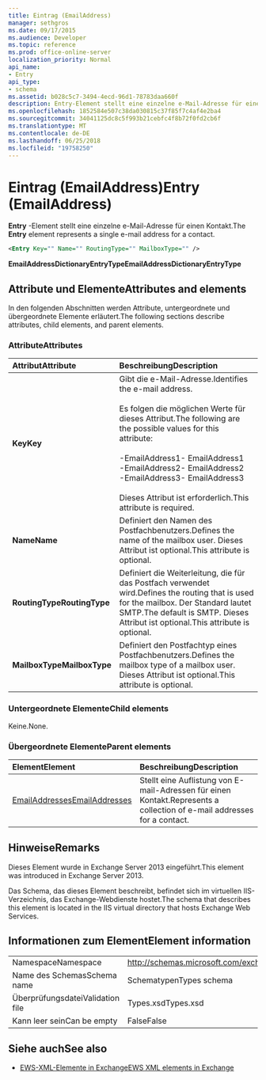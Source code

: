 ```yaml
---
title: Eintrag (EmailAddress)
manager: sethgros
ms.date: 09/17/2015
ms.audience: Developer
ms.topic: reference
ms.prod: office-online-server
localization_priority: Normal
api_name:
- Entry
api_type:
- schema
ms.assetid: b028c5c7-3494-4ecd-96d1-78783daa660f
description: Entry-Element stellt eine einzelne e-Mail-Adresse für einen Kontakt.
ms.openlocfilehash: 1852584e507c38da030815c37f85f7c4af4e2ba4
ms.sourcegitcommit: 34041125dc8c5f993b21cebfc4f8b72f0fd2cb6f
ms.translationtype: MT
ms.contentlocale: de-DE
ms.lasthandoff: 06/25/2018
ms.locfileid: "19758250"
---
```

# <a name="entry-emailaddress"></a><span data-ttu-id="c9a3f-103">Eintrag (EmailAddress)</span><span class="sxs-lookup"><span data-stu-id="c9a3f-103">Entry (EmailAddress)</span></span>

<span data-ttu-id="c9a3f-104">**Entry** -Element stellt eine einzelne e-Mail-Adresse für einen Kontakt.</span><span class="sxs-lookup"><span data-stu-id="c9a3f-104">The **Entry** element represents a single e-mail address for a contact.</span></span> 
  
```XML
<Entry Key="" Name="" RoutingType="" MailboxType="" />
```

<span data-ttu-id="c9a3f-105">**EmailAddressDictionaryEntryType**</span><span class="sxs-lookup"><span data-stu-id="c9a3f-105">**EmailAddressDictionaryEntryType**</span></span>

## <a name="attributes-and-elements"></a><span data-ttu-id="c9a3f-106">Attribute und Elemente</span><span class="sxs-lookup"><span data-stu-id="c9a3f-106">Attributes and elements</span></span>

<span data-ttu-id="c9a3f-107">In den folgenden Abschnitten werden Attribute, untergeordnete und übergeordnete Elemente erläutert.</span><span class="sxs-lookup"><span data-stu-id="c9a3f-107">The following sections describe attributes, child elements, and parent elements.</span></span>
  
### <a name="attributes"></a><span data-ttu-id="c9a3f-108">Attribute</span><span class="sxs-lookup"><span data-stu-id="c9a3f-108">Attributes</span></span>

|<span data-ttu-id="c9a3f-109">**Attribut**</span><span class="sxs-lookup"><span data-stu-id="c9a3f-109">**Attribute**</span></span>|<span data-ttu-id="c9a3f-110">**Beschreibung**</span><span class="sxs-lookup"><span data-stu-id="c9a3f-110">**Description**</span></span>|
|:-----|:-----|
|<span data-ttu-id="c9a3f-111">**Key**</span><span class="sxs-lookup"><span data-stu-id="c9a3f-111">**Key**</span></span> <br/> | <span data-ttu-id="c9a3f-112">Gibt die e-Mail-Adresse.</span><span class="sxs-lookup"><span data-stu-id="c9a3f-112">Identifies the e-mail address.</span></span><br/><br/><span data-ttu-id="c9a3f-113">Es folgen die möglichen Werte für dieses Attribut.</span><span class="sxs-lookup"><span data-stu-id="c9a3f-113">The following are the possible values for this attribute:</span></span><br/><br/><span data-ttu-id="c9a3f-114">-EmailAddress1</span><span class="sxs-lookup"><span data-stu-id="c9a3f-114">-  EmailAddress1</span></span>  <br/><span data-ttu-id="c9a3f-115">-EmailAddress2</span><span class="sxs-lookup"><span data-stu-id="c9a3f-115">-  EmailAddress2</span></span>  <br/><span data-ttu-id="c9a3f-116">-EmailAddress3</span><span class="sxs-lookup"><span data-stu-id="c9a3f-116">-  EmailAddress3</span></span> <br/><br/>  <span data-ttu-id="c9a3f-117">Dieses Attribut ist erforderlich.</span><span class="sxs-lookup"><span data-stu-id="c9a3f-117">This attribute is required.</span></span>  <br/> |
|<span data-ttu-id="c9a3f-118">**Name**</span><span class="sxs-lookup"><span data-stu-id="c9a3f-118">**Name**</span></span> <br/> |<span data-ttu-id="c9a3f-119">Definiert den Namen des Postfachbenutzers.</span><span class="sxs-lookup"><span data-stu-id="c9a3f-119">Defines the name of the mailbox user.</span></span> <span data-ttu-id="c9a3f-120">Dieses Attribut ist optional.</span><span class="sxs-lookup"><span data-stu-id="c9a3f-120">This attribute is optional.</span></span>  <br/> |
|<span data-ttu-id="c9a3f-121">**RoutingType**</span><span class="sxs-lookup"><span data-stu-id="c9a3f-121">**RoutingType**</span></span> <br/> |<span data-ttu-id="c9a3f-122">Definiert die Weiterleitung, die für das Postfach verwendet wird.</span><span class="sxs-lookup"><span data-stu-id="c9a3f-122">Defines the routing that is used for the mailbox.</span></span> <span data-ttu-id="c9a3f-123">Der Standard lautet SMTP.</span><span class="sxs-lookup"><span data-stu-id="c9a3f-123">The default is SMTP.</span></span> <span data-ttu-id="c9a3f-124">Dieses Attribut ist optional.</span><span class="sxs-lookup"><span data-stu-id="c9a3f-124">This attribute is optional.</span></span>  <br/> |
|<span data-ttu-id="c9a3f-125">**MailboxType**</span><span class="sxs-lookup"><span data-stu-id="c9a3f-125">**MailboxType**</span></span> <br/> |<span data-ttu-id="c9a3f-126">Definiert den Postfachtyp eines Postfachbenutzers.</span><span class="sxs-lookup"><span data-stu-id="c9a3f-126">Defines the mailbox type of a mailbox user.</span></span> <span data-ttu-id="c9a3f-127">Dieses Attribut ist optional.</span><span class="sxs-lookup"><span data-stu-id="c9a3f-127">This attribute is optional.</span></span>  <br/> |
   
### <a name="child-elements"></a><span data-ttu-id="c9a3f-128">Untergeordnete Elemente</span><span class="sxs-lookup"><span data-stu-id="c9a3f-128">Child elements</span></span>

<span data-ttu-id="c9a3f-129">Keine.</span><span class="sxs-lookup"><span data-stu-id="c9a3f-129">None.</span></span>
  
### <a name="parent-elements"></a><span data-ttu-id="c9a3f-130">Übergeordnete Elemente</span><span class="sxs-lookup"><span data-stu-id="c9a3f-130">Parent elements</span></span>

|<span data-ttu-id="c9a3f-131">**Element**</span><span class="sxs-lookup"><span data-stu-id="c9a3f-131">**Element**</span></span>|<span data-ttu-id="c9a3f-132">**Beschreibung**</span><span class="sxs-lookup"><span data-stu-id="c9a3f-132">**Description**</span></span>|
|:-----|:-----|
|[<span data-ttu-id="c9a3f-133">EmailAddresses</span><span class="sxs-lookup"><span data-stu-id="c9a3f-133">EmailAddresses</span></span>](emailaddresses.md) <br/> |<span data-ttu-id="c9a3f-134">Stellt eine Auflistung von E-mail-Adressen für einen Kontakt.</span><span class="sxs-lookup"><span data-stu-id="c9a3f-134">Represents a collection of e-mail addresses for a contact.</span></span>  <br/> |
   
## <a name="remarks"></a><span data-ttu-id="c9a3f-135">Hinweise</span><span class="sxs-lookup"><span data-stu-id="c9a3f-135">Remarks</span></span>

<span data-ttu-id="c9a3f-136">Dieses Element wurde in Exchange Server 2013 eingeführt.</span><span class="sxs-lookup"><span data-stu-id="c9a3f-136">This element was introduced in Exchange Server 2013.</span></span>
  
<span data-ttu-id="c9a3f-137">Das Schema, das dieses Element beschreibt, befindet sich im virtuellen IIS-Verzeichnis, das Exchange-Webdienste hostet.</span><span class="sxs-lookup"><span data-stu-id="c9a3f-137">The schema that describes this element is located in the IIS virtual directory that hosts Exchange Web Services.</span></span>
  
## <a name="element-information"></a><span data-ttu-id="c9a3f-138">Informationen zum Element</span><span class="sxs-lookup"><span data-stu-id="c9a3f-138">Element information</span></span>

|||
|:-----|:-----|
|<span data-ttu-id="c9a3f-139">Namespace</span><span class="sxs-lookup"><span data-stu-id="c9a3f-139">Namespace</span></span>  <br/> |http://schemas.microsoft.com/exchange/services/2006/types  <br/> |
|<span data-ttu-id="c9a3f-140">Name des Schemas</span><span class="sxs-lookup"><span data-stu-id="c9a3f-140">Schema name</span></span>  <br/> |<span data-ttu-id="c9a3f-141">Schematypen</span><span class="sxs-lookup"><span data-stu-id="c9a3f-141">Types schema</span></span>  <br/> |
|<span data-ttu-id="c9a3f-142">Überprüfungsdatei</span><span class="sxs-lookup"><span data-stu-id="c9a3f-142">Validation file</span></span>  <br/> |<span data-ttu-id="c9a3f-143">Types.xsd</span><span class="sxs-lookup"><span data-stu-id="c9a3f-143">Types.xsd</span></span>  <br/> |
|<span data-ttu-id="c9a3f-144">Kann leer sein</span><span class="sxs-lookup"><span data-stu-id="c9a3f-144">Can be empty</span></span>  <br/> |<span data-ttu-id="c9a3f-145">False</span><span class="sxs-lookup"><span data-stu-id="c9a3f-145">False</span></span>  <br/> |
   
## <a name="see-also"></a><span data-ttu-id="c9a3f-146">Siehe auch</span><span class="sxs-lookup"><span data-stu-id="c9a3f-146">See also</span></span>

- [<span data-ttu-id="c9a3f-147">EWS-XML-Elemente in Exchange</span><span class="sxs-lookup"><span data-stu-id="c9a3f-147">EWS XML elements in Exchange</span></span>](ews-xml-elements-in-exchange.md)

